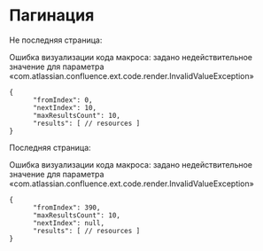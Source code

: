 # Пагинация

Не последняя страница:

Ошибка визуализации кода макроса: задано недействительное значение для параметра «com.atlassian.confluence.ext.code.render.InvalidValueException»

```
{ 
      "fromIndex": 0,
      "nextIndex": 10,
      "maxResultsCount": 10, 
      "results": [ // resources ]
}
```

Последняя страница:

Ошибка визуализации кода макроса: задано недействительное значение для параметра «com.atlassian.confluence.ext.code.render.InvalidValueException»

```
{ 
      "fromIndex": 390,
      "maxResultsCount": 10,
      "nextIndex": null,
      "results": [ // resources ]
}
```
